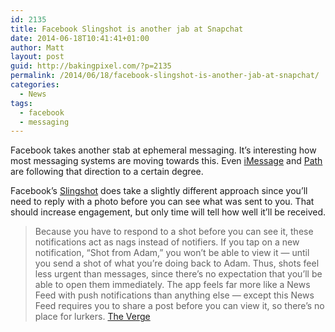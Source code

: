 ```yaml
---
id: 2135
title: Facebook Slingshot is another jab at Snapchat
date: 2014-06-18T10:41:41+01:00
author: Matt
layout: post
guid: http://bakingpixel.com/?p=2135
permalink: /2014/06/18/facebook-slingshot-is-another-jab-at-snapchat/
categories:
  - News
tags:
  - facebook
  - messaging
---
```

Facebook takes another stab at ephemeral messaging. It&#8217;s interesting how most messaging systems are moving towards this. Even [iMessage](http://nypost.com/2014/06/02/apple-is-taking-on-rival-snapchat-with-disappearing-messages/) and [Path](http://thenextweb.com/apps/2014/06/07/path-turning-users-private-messages-ephemeral-can-call-24-hours-ephemeral/) are following that direction to a certain degree.

Facebook&#8217;s [Slingshot](https://itunes.apple.com/us/app/slingshot/id878681557) does take a slightly different approach since you&#8217;ll need to reply with a photo before you can see what was sent to you. That should increase engagement, but only time will tell how well it&#8217;ll be received.

> Because you have to respond to a shot before you can see it, these notifications act as nags instead of notifiers. If you tap on a new notification, &#8220;Shot from Adam,&#8221; you won’t be able to view it — until you send a shot of what you’re doing back to Adam. Thus, shots feel less urgent than messages, since there’s no expectation that you’ll be able to open them immediately. The app feels far more like a News Feed with push notifications than anything else — except this News Feed requires you to share a post before you can view it, so there’s no place for lurkers. [The Verge](http://www.theverge.com/2014/6/17/5817996/facebook-slingshot-app-vs-snapchat)